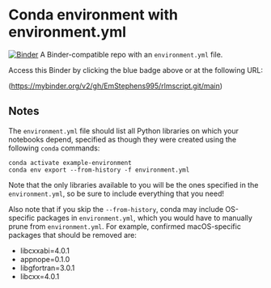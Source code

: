 # Conda environment with environment.yml

[![Binder](http://mybinder.org/badge_logo.svg)](https://mybinder.org/v2/gh/EmStephens995/rlmscript.git/main)
A Binder-compatible repo with an `environment.yml` file.

Access this Binder by clicking the blue badge above or at the following URL:

(https://mybinder.org/v2/gh/EmStephens995/rlmscript.git/main)
## Notes
The `environment.yml` file should list all Python libraries on which your notebooks
depend, specified as though they were created using the following `conda` commands:

```
conda activate example-environment
conda env export --from-history -f environment.yml
```

Note that the only libraries available to you will be the ones specified in
the `environment.yml`, so be sure to include everything that you need! 

Also note that if you skip the `--from-history`, conda may include OS-specific
packages in `environment.yml`, which you would have to manually prune from
`environment.yml`.  For example, confirmed macOS-specific packages that should
be removed are:

* libcxxabi=4.0.1
* appnope=0.1.0
* libgfortran=3.0.1
* libcxx=4.0.1

